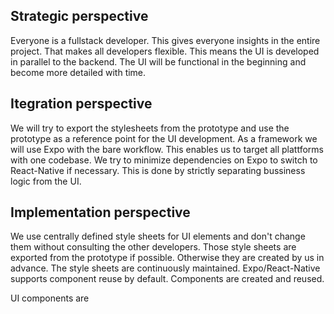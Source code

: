 ## Strategic perspective

Everyone is a fullstack developer. This gives everyone insights in the entire project. That makes all developers flexible. This means the UI is developed in parallel to the backend. The UI will be functional in the beginning and become more detailed with time.

## Itegration perspective

We will try to export the stylesheets from the prototype and use the prototype as a reference point for the UI development. As a framework we will use Expo with the bare workflow. This enables us to target all plattforms with one codebase. We try to minimize dependencies on Expo to switch to React-Native if necessary. This is done by strictly separating bussiness logic from the UI. 

## Implementation perspective

We use centrally defined style sheets for UI elements and don't change them without consulting the other developers. Those style sheets are exported from the prototype if possible. Otherwise they are created by us in advance. The style sheets are continuously maintained. Expo/React-Native supports component reuse by default. Components are created and reused. 



UI components are   